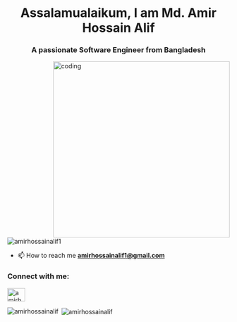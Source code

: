 <h1 align="center">Assalamualaikum, I am Md. Amir Hossain Alif</h1>
<h3 align="center">A passionate Software Engineer from Bangladesh</h3>
<img align="right" alt="coding" width="400" src="https://media1.giphy.com/media/v1.Y2lkPTc5MGI3NjExcHhxdHhycjhyMm41MzB0bzc5Z3p0eGJpdjUyeHExb3BlNHM1dWJqMSZlcD12MV9naWZzX3NlYXJjaCZjdD1n/qgQUggAC3Pfv687qPC/giphy.gif">
<p align="left"> <img src="https://komarev.com/ghpvc/?username=amirhossainalif1&label=Profile%20views&color=0e75b6&style=flat" alt="amirhossainalif1" /> </p>

- 📫 How to reach me **amirhossainalif1@gmail.com**

<h3 align="left">Connect with me:</h3>
<p align="left">
<a href="https://fb.com/amirhossainalif" target="blank"><img align="center" src="https://raw.githubusercontent.com/rahuldkjain/github-profile-readme-generator/master/src/images/icons/Social/facebook.svg" alt="amirhossainalif" height="30" width="40" /></a>
</p>

<p><img align="left" src="https://github-readme-stats.vercel.app/api/top-langs?username=amirhossainalif&show_icons=true&locale=en&layout=compact" alt="amirhossainalif" /></p>

<p>&nbsp;<img align="center" src="https://github-readme-stats.vercel.app/api?username=amirhossainalif&show_icons=true&locale=en" alt="amirhossainalif" /></p>
